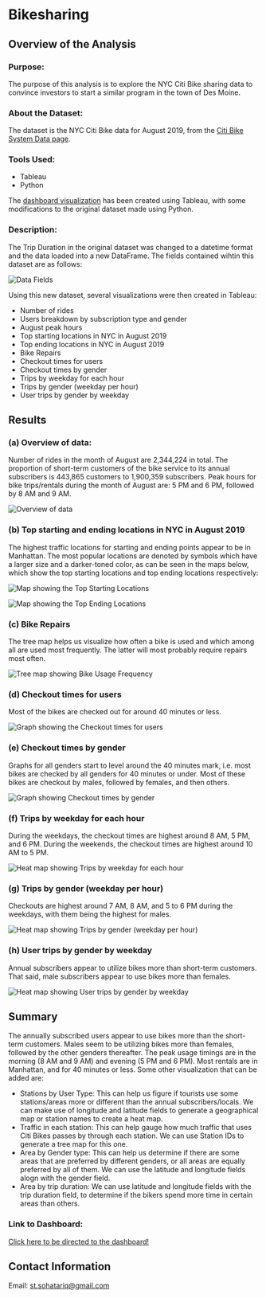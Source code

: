 # Bikesharing
## Overview of the Analysis
### Purpose:
The purpose of this analysis is to explore the NYC Citi Bike sharing data to convince investors to start a similar program in the town of Des Moine.

### About the Dataset:
The dataset is the NYC Citi Bike data for August 2019, from the [Citi Bike System Data page](https://ride.citibikenyc.com/system-data).

### Tools Used:
- Tableau
- Python

The [dashboard visualization](https://public.tableau.com/app/profile/sturr/viz/Book_bikesharing/NYCStory) has been created using Tableau, with some modifications to the original dataset made using Python.

### Description:
The Trip Duration in the original dataset was changed to a datetime format and the data loaded into a new DataFrame. The fields contained wihtin this dataset are as follows:

![Data Fields](https://github.com/SohaT7/Bikesharing/blob/main/Images/Datafields.png)

Using this new dataset, several visualizations were then created in Tableau:
- Number of rides
- Users breakdown by subscription type and gender
- August peak hours
- Top starting locations in NYC in August 2019
- Top ending locations in NYC in August 2019
- Bike Repairs
- Checkout times for users
- Checkout times by gender
- Trips by weekday for each hour
- Trips by gender (weekday per hour)
- User trips by gender by weekday

## Results
### (a) Overview of data:
Number of rides in the month of August are 2,344,224 in total. The proportion of short-term customers of the bike service to its annual subscribers is 443,865 customers to 1,900,359 subscribers. Peak hours for bike trips/rentals during the month of August are: 5 PM and 6 PM, followed by 8 AM and 9 AM.

![Overview of data](https://github.com/SohaT7/Bikesharing/blob/main/Images/Overview.png)

### (b) Top starting and ending locations in NYC in August 2019
The highest traffic locations for starting and ending points appear to be in Manhattan. The most popular locations are denoted by symbols which have a larger size and a darker-toned color, as can be seen in the maps below, which show the top starting locations and top ending locations respectively:

![Map showing the Top Starting Locations](https://github.com/SohaT7/Bikesharing/blob/main/Images/TopStartingLocations.png)

![Map showing the Top Ending Locations](https://github.com/SohaT7/Bikesharing/blob/main/Images/TopEndingLocations.png)

### (c) Bike Repairs
The tree map helps us visualize how often a bike is used and which among all are used most frequently. The latter will most probably require repairs most often.

![Tree map showing Bike Usage Frequency](https://github.com/SohaT7/Bikesharing/blob/main/Images/BikeRepairs.png)

### (d) Checkout times for users
Most of the bikes are checked out for around 40 minutes or less.

![Graph showing the Checkout times for users](https://github.com/SohaT7/Bikesharing/blob/main/Images/CheckoutTimesForUsers.png)

### (e) Checkout times by gender
Graphs for all genders start to level around the 40 minutes mark, i.e. most bikes are checked by all genders for 40 minutes or under. Most of these bikes are checkout by males, followed by females, and then others. 

![Graph showing Checkout times by gender](https://github.com/SohaT7/Bikesharing/blob/main/Images/CheckoutTimesByGender.png)

### (f) Trips by weekday for each hour
During the weekdays, the checkout times are highest around 8 AM, 5 PM, and 6 PM. During the weekends, the checkout times are highest around 10 AM to 5 PM.

![Heat map showing Trips by weekday for each hour](https://github.com/SohaT7/Bikesharing/blob/main/Images/TripsByWeekday.png)

### (g) Trips by gender (weekday per hour)
Checkouts are highest around 7 AM, 8 AM, and 5 to 6 PM during the weekdays, with them being the highest for males.

![Heat map showing Trips by gender (weekday per hour)](https://github.com/SohaT7/Bikesharing/blob/main/Images/TripsByGender.png)

### (h) User trips by gender by weekday
Annual subscribers appear to utilize bikes more than short-term customers. That said, male subscribers appear to use bikes more than females.

![Heat map showing User trips by gender by weekday](https://github.com/SohaT7/Bikesharing/blob/main/Images/UserTrips.png)

## Summary
The annually subscribed users appear to use bikes more than the short-term customers. Males seem to be utilizing bikes more than females, followed by the other genders thereafter. The peak usage timings are in the morning (8 AM and 9 AM) and evening (5 PM and 6 PM). Most rentals are in Manhattan, and for 40 minutes or less. 
Some other visualization that can be added are:
- Stations by User Type: This can help us figure if tourists use some stations/areas more or different than the annual subscribers/locals. We can make use of longitude and latitude fields to generate a geographical map or station names to create a heat map.
- Traffic in each station: This can help gauge how much traffic that uses Citi Bikes passes by through each station. We can use Station IDs to generate a tree map for this one. 
- Area by Gender type: This can help us determine if there are some areas that are preferred by different genders, or all areas are equally preferred by all of them. We can use the latitude and longitude fields alogn with the gender field. 
- Area by trip duration: We can use latitude and longitude fields with the trip duration field, to determine if the bikers spend more time in certain areas than others. 

### Link to Dashboard:
[Click here to be directed to the dashboard!](https://public.tableau.com/app/profile/sturr/viz/Book_bikesharing/NYCStory)

## Contact Information
Email: st.sohatariq@gmail.com
